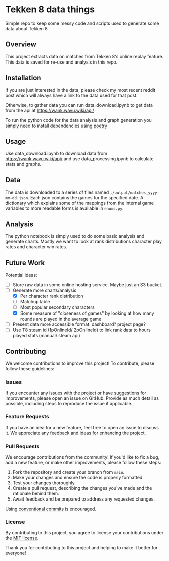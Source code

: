# Tekken 8 data things

Simple repo to keep some messy code and scripts used to generate some data about Tekken 8

## Overview

This project extracts data on matches from Tekken 8's online replay feature. This data is saved for re-use and analysis in this repo. 

## Installation

If you are just interested in the data, please check my most recent reddit post which will always have a link to the data used for that post.

Otherwise, to gather data you can run data_download.ipynb to get data from the api at https://wank.wavu.wiki/api/

To run the python code for the data analysis and graph generation you simply need to install dependencies using [poetry](https://python-poetry.org/)

## Usage

Use data_download.ipynb to download data from https://wank.wavu.wiki/api/ and use data_processing.ipynb to calculate stats and graphs.

## Data

The data is downloaded to a series of files named `./output/matches_yyyy-mm-dd.json`. Each json contains the games for the specified date.
A dictionary which explains some of the mappings from the internal game variables to more readable forms is
available in `enums.py`.


## Analysis

The python notebook is simply used to do some basic analysis and generate charts. 
Mostly we want to look at rank distributions character play rates and character win rates.


## Future Work

Potential ideas:
- [ ] Store raw data in some online hosting service. Maybe just an S3 bucket.
- [ ] Generate more charts/analysis
    - [X] Per character rank distribution
    - [ ] Matchup table
    - [ ] Most popular secondary characters
    - [X] Some measure of "closeness of games" by looking at how many rounds are played in the average game
- [ ] Present data more accessible format. dashboard? project page?
- [ ] Use T8 steam id (1pOnlineId/ 2pOnlineId) to link rank data to hours played stats (manual/ steam api)

## Contributing

We welcome contributions to improve this project! To contribute, please follow these guidelines:

### Issues

If you encounter any issues with the project or have suggestions for improvements, please open an issue on GitHub. Provide as much detail as possible, including steps to reproduce the issue if applicable.

### Feature Requests

If you have an idea for a new feature, feel free to open an issue to discuss it. We appreciate any feedback and ideas for enhancing the project.

### Pull Requests

We encourage contributions from the community! If you'd like to fix a bug, add a new feature, or make other improvements, please follow these steps:

1. Fork the repository and create your branch from `main`.
2. Make your changes and ensure the code is properly formatted.
3. Test your changes thoroughly.
4. Create a pull request, describing the changes you've made and the rationale behind them.
5. Await feedback and be prepared to address any requested changes.

Using [conventional commits](https://www.conventionalcommits.org/en/v1.0.0/) is encouraged.

### License

By contributing to this project, you agree to license your contributions under the [MIT license](https://opensource.org/license/mit).

Thank you for contributing to this project and helping to make it better for everyone!

